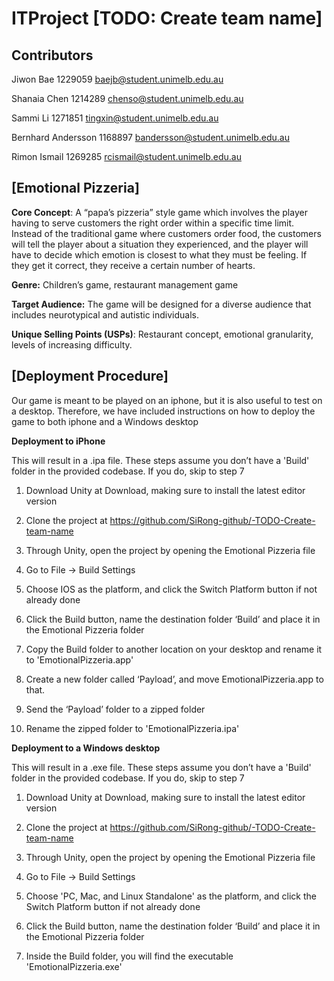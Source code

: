 # ITProject [TODO: Create team name]
## Contributors 
Jiwon Bae 1229059
baejb@student.unimelb.edu.au
 
Shanaia Chen 1214289
chenso@student.unimelb.edu.au

Sammi Li 1271851
tingxin@student.unimelb.edu.au

Bernhard Andersson 1168897
bandersson@student.unimelb.edu.au

Rimon Ismail 1269285
rcismail@student.unimelb.edu.au

## [Emotional Pizzeria]  
**Core Concept**: A “papa’s pizzeria” style game which involves the player having to serve customers the right order within a specific time limit. Instead of the traditional game where customers order food, the customers will tell the player about a situation they experienced, and the player will have to decide which emotion is closest to what they must be feeling. If they get it correct, they receive a certain number of hearts.

**Genre:** Children’s game, restaurant management game 

**Target Audience:** The game will be designed for a diverse audience that includes neurotypical and autistic individuals.

**Unique Selling Points (USPs)**: Restaurant concept, emotional granularity, levels of increasing difficulty.

## [Deployment Procedure]

Our game is meant to be played on an iphone, but it is also useful to test on a desktop. Therefore, we have included instructions on how to deploy the game to both iphone and a Windows desktop

**Deployment to iPhone**

This will result in a .ipa file. These steps assume you don’t have a 'Build' folder in the provided codebase. If you do, skip to step 7

1. Download Unity at Download, making sure to install the latest editor version

2. Clone the project at https://github.com/SiRong-github/-TODO-Create-team-name

3. Through Unity, open the project by opening the Emotional Pizzeria file

4. Go to File → Build Settings

5. Choose IOS as the platform, and click the Switch Platform button if not already done

6. Click the Build button, name the destination folder ‘Build’ and place it in the Emotional Pizzeria folder

7. Copy the Build folder to another location on your desktop and rename it to 'EmotionalPizzeria.app'

8. Create a new folder called ‘Payload’, and move EmotionalPizzeria.app to that.

9. Send the ‘Payload’ folder to a zipped folder

10. Rename the zipped folder to 'EmotionalPizzeria.ipa'

**Deployment to a Windows desktop**

This will result in a .exe file. These steps assume you don’t have a 'Build' folder in the provided codebase. If you do, skip to step 7

1. Download Unity at Download, making sure to install the latest editor version

2. Clone the project at https://github.com/SiRong-github/-TODO-Create-team-name

3. Through Unity, open the project by opening the Emotional Pizzeria file

4. Go to File → Build Settings

5. Choose 'PC, Mac, and Linux Standalone' as the platform, and click the Switch Platform button if not already done

6. Click the Build button, name the destination folder ‘Build’ and place it in the Emotional Pizzeria folder

7. Inside the Build folder, you will find the executable 'EmotionalPizzeria.exe'

